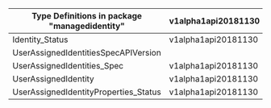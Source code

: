 | Type Definitions in package "managedidentity" | v1alpha1api20181130 | v1beta20181130 |
|-----------------------------------------------|---------------------|----------------|
| Identity_Status                               | v1alpha1api20181130 | v1beta20181130 |
| UserAssignedIdentitiesSpecAPIVersion          |                     | v1beta20181130 |
| UserAssignedIdentities_Spec                   | v1alpha1api20181130 | v1beta20181130 |
| UserAssignedIdentity                          | v1alpha1api20181130 | v1beta20181130 |
| UserAssignedIdentityProperties_Status         | v1alpha1api20181130 | v1beta20181130 |
